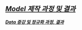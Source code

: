 [**_Model 제작 과정 및 결과_**](https://github.com/MBV-and-Kids/Model/blob/main/model.md)
---
[**_Data 증강 및 정규화 과정, 결과_**](https://github.com/MBV-and-Kids/Model/blob/main/data.md)
